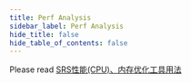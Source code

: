 ```yaml
---
title: Perf Analysis
sidebar_label: Perf Analysis 
hide_title: false
hide_table_of_contents: false
---
```


Please read [SRS性能(CPU)、内存优化工具用法](https://www.jianshu.com/p/6d4a89359352)